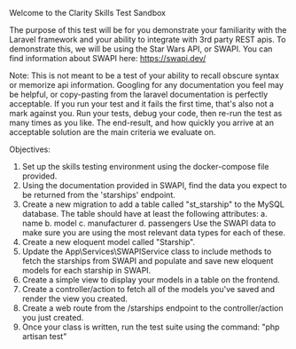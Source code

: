 Welcome to the Clarity Skills Test Sandbox

The purpose of this test will be for you demonstrate your familiarity with the Laravel framework and your ability to
integrate with 3rd party REST apis. To demonstrate this, we will be using the Star Wars API, or SWAPI. You can find
information about SWAPI here: https://swapi.dev/

Note: This is not meant to be a test of your ability to recall obscure syntax or memorize api information. Googling
for any documentation you feel may be helpful, or copy-pasting from the laravel documentation is perfectly acceptable.
If you run your test and it fails the first time, that's also not a mark against you. Run your tests, debug your code,
then re-run the test as many times as you like. The end-result, and how quickly you arrive at an acceptable solution
are the main criteria we evaluate on.

Objectives:
1. Set up the skills testing environment using the docker-compose file provided.
2. Using the documentation provided in SWAPI, find the data you expect to be returned from the 'starships' endpoint.
3. Create a new migration to add a table called "st_starship" to the MySQL database. The table should have at least the
   following attributes:
   a. name
   b. model
   c. manufacturer
   d. passengers
   Use the SWAPI data to make sure you are using the most relevant data types for each of these.
4. Create a new eloquent model called "Starship".
5. Update the App\Services\SWAPIService class to include methods to fetch the starships from SWAPI and populate and save
   new eloquent models for each starship in SWAPI.
6. Create a simple view to display your models in a table on the frontend.
7. Create a controller/action to fetch all of the models you've saved and render the view you created.
8. Create a web route from the /starships endpoint to the controller/action you just created.
9. Once your class is written, run the test suite using the command: "php artisan test"
